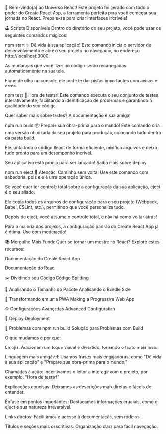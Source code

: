 🚀 Bem-vindo(a) ao Universo React!
Este projeto foi gerado com todo o poder do Create React App, a ferramenta perfeita para você começar sua jornada no React. Prepare-se para criar interfaces incríveis!

🕹️ Scripts Disponíveis
Dentro do diretório do seu projeto, você pode usar os seguintes comandos mágicos:

npm start
✨ Dê vida à sua aplicação! Este comando inicia o servidor de desenvolvimento e abre o seu projeto no navegador, no endereço http://localhost:3000.

As mudanças que você fizer no código serão recarregadas automaticamente na sua tela.

Fique de olho no console, ele pode te dar pistas importantes com avisos e erros.

npm test
🧪 Hora de testar! Este comando executa o seu conjunto de testes interativamente, facilitando a identificação de problemas e garantindo a qualidade do seu código.

Quer saber mais sobre testes? A documentação é sua amiga!

npm run build
📦 Prepare sua obra-prima para o mundo! Este comando cria uma versão otimizada do seu projeto para produção, colocando tudo dentro da pasta build.

Ele junta todo o código React de forma eficiente, minifica arquivos e deixa tudo pronto para um desempenho incrível.

Seu aplicativo está pronto para ser lançado! Saiba mais sobre deploy.

npm run eject
🚨 Atenção: Caminho sem volta! Use este comando com sabedoria, pois ele é uma operação única.

Se você quer ter controle total sobre a configuração da sua aplicação, eject é o seu aliado.

Ele copia todos os arquivos de configuração para o seu projeto (Webpack, Babel, ESLint, etc.), permitindo que você personalize tudo.

Depois de eject, você assume o controle total, e não há como voltar atrás!

Para a maioria dos projetos, a configuração padrão do Create React App já é ótima. Use com moderação!

📚 Mergulhe Mais Fundo
Quer se tornar um mestre no React? Explore estes recursos:

Documentação do Create React App

Documentação do React

✂️ Dividindo seu Código
Código Splitting

📏 Analisando o Tamanho do Pacote
Analisando o Bundle Size

📱 Transformando em uma PWA
Making a Progressive Web App

⚙️ Configurações Avançadas
Advanced Configuration

🚀 Deploy
Deployment

🐛 Problemas com npm run build
Solução para Problemas com Build

O que mudamos e por que:

Emojis: Adicionam um toque visual e divertido, tornando o texto mais leve.

Linguagem mais amigável: Usamos frases mais engajadoras, como "Dê vida à sua aplicação" e "Prepare sua obra-prima para o mundo."

Chamadas à ação: Incentivamos o leitor a interagir com o projeto, por exemplo, "Hora de testar!"

Explicações concisas: Deixamos as descrições mais diretas e fáceis de entender.

Ênfase em pontos importantes: Destacamos informações cruciais, como o eject e sua natureza irreversível.

Links diretos: Facilitamos o acesso à documentação, sem rodeios.

Títulos e seções mais descritivas: Organização clara para fácil navegação.